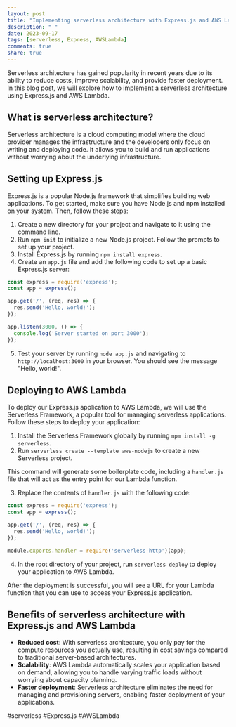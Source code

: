 ```yaml
---
layout: post
title: "Implementing serverless architecture with Express.js and AWS Lambda"
description: " "
date: 2023-09-17
tags: [serverless, Express, AWSLambda]
comments: true
share: true
---
```


Serverless architecture has gained popularity in recent years due to its ability to reduce costs, improve scalability, and provide faster deployment. In this blog post, we will explore how to implement a serverless architecture using Express.js and AWS Lambda.

## What is serverless architecture?

Serverless architecture is a cloud computing model where the cloud provider manages the infrastructure and the developers only focus on writing and deploying code. It allows you to build and run applications without worrying about the underlying infrastructure.

## Setting up Express.js

Express.js is a popular Node.js framework that simplifies building web applications. To get started, make sure you have Node.js and npm installed on your system. Then, follow these steps:

1. Create a new directory for your project and navigate to it using the command line.
2. Run `npm init` to initialize a new Node.js project. Follow the prompts to set up your project.
3. Install Express.js by running `npm install express`.
4. Create an `app.js` file and add the following code to set up a basic Express.js server:

```javascript
const express = require('express');
const app = express();

app.get('/', (req, res) => {
  res.send('Hello, world!');
});

app.listen(3000, () => {
  console.log('Server started on port 3000');
});
```

5. Test your server by running `node app.js` and navigating to `http://localhost:3000` in your browser. You should see the message "Hello, world!".

## Deploying to AWS Lambda

To deploy our Express.js application to AWS Lambda, we will use the Serverless Framework, a popular tool for managing serverless applications. Follow these steps to deploy your application:

1. Install the Serverless Framework globally by running `npm install -g serverless`.
2. Run `serverless create --template aws-nodejs` to create a new Serverless project.

This command will generate some boilerplate code, including a `handler.js` file that will act as the entry point for our Lambda function.

3. Replace the contents of `handler.js` with the following code:

```javascript
const express = require('express');
const app = express();

app.get('/', (req, res) => {
  res.send('Hello, world!');
});

module.exports.handler = require('serverless-http')(app);
```

4. In the root directory of your project, run `serverless deploy` to deploy your application to AWS Lambda.

After the deployment is successful, you will see a URL for your Lambda function that you can use to access your Express.js application.

## Benefits of serverless architecture with Express.js and AWS Lambda

- **Reduced cost**: With serverless architecture, you only pay for the compute resources you actually use, resulting in cost savings compared to traditional server-based architectures.
- **Scalability**: AWS Lambda automatically scales your application based on demand, allowing you to handle varying traffic loads without worrying about capacity planning.
- **Faster deployment**: Serverless architecture eliminates the need for managing and provisioning servers, enabling faster deployment of your applications.

#serverless #Express.js #AWSLambda